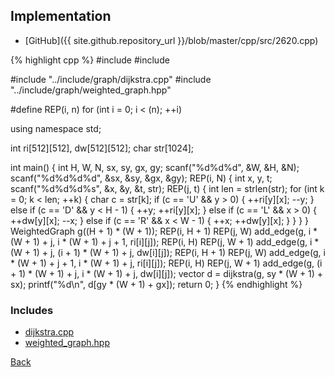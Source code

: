 ## Implementation

- [GitHub]({{ site.github.repository_url }}/blob/master/cpp/src/2620.cpp)

{% highlight cpp %}
#include <cstdio>
#include <cstring>

#include "../include/graph/dijkstra.cpp"
#include "../include/graph/weighted_graph.hpp"

#define REP(i, n) for (int i = 0; i < (n); ++i)

using namespace std;

int ri[512][512], dw[512][512];
char str[1024];

int main() {
  int H, W, N, sx, sy, gx, gy;
  scanf("%d%d%d", &W, &H, &N);
  scanf("%d%d%d%d", &sx, &sy, &gx, &gy);
  REP(i, N) {
    int x, y, t;
    scanf("%d%d%d%s", &x, &y, &t, str);
    REP(j, t) {
      int len = strlen(str);
      for (int k = 0; k < len; ++k) {
        char c = str[k];
        if (c == 'U' && y > 0) {
          ++ri[y][x];
          --y;
        }
        else if (c == 'D' && y < H - 1) {
          ++y;
          ++ri[y][x];
        }
        else if (c == 'L' && x > 0) {
          ++dw[y][x];
          --x;
        }
        else if (c == 'R' && x < W - 1) {
          ++x;
          ++dw[y][x];
        }
      }
    }
  }
  WeightedGraph<int> g((H + 1) * (W + 1));
  REP(i, H + 1)
  REP(j, W) add_edge(g, i * (W + 1) + j, i * (W + 1) + j + 1, ri[i][j]);
  REP(i, H)
  REP(j, W + 1) add_edge(g, i * (W + 1) + j, (i + 1) * (W + 1) + j, dw[i][j]);
  REP(i, H + 1)
  REP(j, W) add_edge(g, i * (W + 1) + j + 1, i * (W + 1) + j, ri[i][j]);
  REP(i, H)
  REP(j, W + 1) add_edge(g, (i + 1) * (W + 1) + j, i * (W + 1) + j, dw[i][j]);
  vector<int> d = dijkstra(g, sy * (W + 1) + sx);
  printf("%d\n", d[gy * (W + 1) + gx]);
  return 0;
}
{% endhighlight %}

### Includes

- [dijkstra.cpp](../include/graph/dijkstra)
- [weighted_graph.hpp](../include/graph/weighted_graph)

[Back](..)
